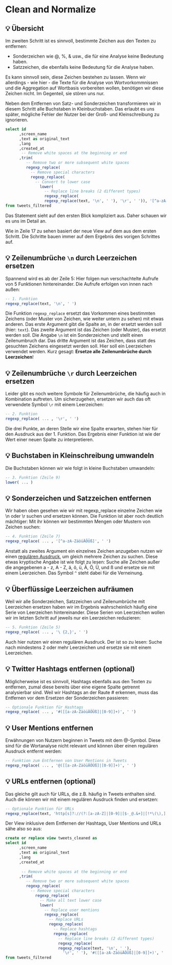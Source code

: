 # Clean and Normalize

## 💡 Übersicht

Im zweiten Schritt ist es sinnvoll, bestimmte Zeichen aus den Texten zu entfernen:

* Sonderzeichen wie @, %, & usw., die für eine Analyse keine Bedeutung haben.
* Satzzeichen, die ebenfalls keine Bedeutung für die Analyse haben.

Es kann sinnvoll sein, diese Zeichen bestehen zu lassen. Wenn wir allerdings - wie hier - die Texte für die Analyse von Wortvorkommnissen und die Aggregation auf Wortbasis vorbereiten wollen, benötigen wir diese Zeichen nicht. Im Gegenteil, sie stören uns nur.

Neben dem Entfernen von Satz- und Sonderzeichen transformieren wir in diesem Schritt alle Buchstaben in Kleinbuchstaben. Das erlaubt es uns später, mögliche Fehler der Nutzer bei der Groß- und Kleinschreibung zu ignorieren.

```sql
select id 
      ,screen_name
      ,text as original_text
      ,lang
      ,created_at
       -- Remove white spaces at the beginning or end
      ,trim(
         -- Remove two or more subsequent white spaces
         regexp_replace(
           -- Remove special characters
           regexp_replace(
             -- Convert to lower case
               lower(
                 -- Replace line breaks (2 different types)
                 regexp_replace(
                 regexp_replace(text, '\n', ' '), '\r', ' ')), '[^a-zA-ZäöüÄÖÜß]', ' '), '\ {2,}', ' ')) as `text`
from tweets_filtered
```

Das Statement sieht auf den ersten Blick kompliziert aus. Daher schauen wir es uns im Detail an.

Wie in Zeile 17 zu sehen basiert der neue View auf dem aus dem ersten Schritt. Die Schritte bauen immer auf dem Ergebnis des vorigen Schrittes auf.

## 💡 Zeilenumbrüche `\n` durch Leerzeichen ersetzen

Spannend wird es ab der Zeile 5: Hier folgen nun verschachtelte Aufrufe von 5 Funktionen hintereinander. Die Aufrufe erfolgen von innen nach außen:

```sql
-- 1. Funktion
regexp_replace(text, '\n', ' ')
```

Die Funktion `regexp_replace` ersetzt das Vorkommen eines bestimmten Zeichens \(oder Muster von Zeichen, wie weiter untern zu sehen\) mit etwas anderen. Das erste Argument gibt die Spalte an, in der ersetzt werden soll \(hier: `text`\). Das zweite Argument ist das Zeichen \(oder Muster\), das ersetzt werden soll. Die Angabe `\n` ist ein Sonderzeichen und stellt einen Zeilenumbruch dar. Das dritte Argument ist das Zeichen, dass statt des gesuchten Zeichens eingesetzt werden soll. Hier soll ein Leerzeichen verwendet werden. Kurz gesagt: **Ersetze alle Zeilenumbrüche durch Leerzeichen**!

## 💡 Zeilenumbrüche `\r` durch Leerzeichen ersetzen

Leider gibt es noch weitere Symbole für Zeilenumbrüche, die häufig auch in Kombination auftreten. Um sicherzugehen, ersetzen wir auch das oft verwendete Symbol `\r` mit einem Leerzeichen:

```sql
-- 2. Funktion
regexp_replace( ... , '\r', ' ')
```

Die drei Punkte, an deren Stelle wir eine Spalte erwarten, stehen hier für den Ausdruck aus der 1. Funktion. Das Ergebnis einer Funktion ist wie der Wert einer neuen Spalte zu interpretieren.

## 💡 Buchstaben in Kleinschreibung umwandeln

Die Buchstaben können wir wie folgt in kleine Buchstaben umwandeln:

```sql
-- 3. Funktion (Zeile 9)
lower( ... )
```

## 💡 Sonderzeichen und Satzzeichen entfernen

Wir haben oben gesehen wie wir mit regexp\_replace einzelne Zeichen wie \n oder \r suchen und ersetzen können. Die Funktion ist aber noch deutlich mächtiger: Mit ihr können wir bestimmten Mengen oder Mustern von Zeichen suchen:

```sql
-- 4. Funktion (Zeile 7)
regexp_replace( ... , '[^a-zA-ZäöüÄÖÜß]', ' ')
```

Anstatt als zweites Argument ein einzelnes Zeichen anzugeben nutzen wir einen [regulären Ausdruck](https://de.wikipedia.org/wiki/Regul%C3%A4rer_Ausdruck), um gleich mehrere Zeichen zu suchen. Diese etwas kryptische Angabe ist wie folgt zu lesen: Suche alle Zeichen außer die angegebenen a - z, A - Z, ä, ö, ü, Ä, Ö, Ü, und ß und ersetze sie mit einem Leerzeichen. Das Symbol `^` steht dabei für die Verneinung.

## 💡 Überflüssige Leerzeichen aufräumen

Weil wir alle Sonderzeichen, Satzzeichen und Zeilenumbrüche mit Leerzeichen ersetzen haben wir im Ergebnis wahrscheinlich häufig eine Serie von Leerzeichen hintereinander. Diese Serien von Leerzeichen wollen wir im letzten Schritt auf jeweils nur ein Leerzeichen reduzieren:

```sql
-- 5. Funktion (Zeile 5)
regexp_replace( ... , '\ {2,}', ' ')
```

Auch hier nutzen wir einen regulären Ausdruck. Der ist so zu lesen: Suche nach mindestens 2 oder mehr Leerzeichen und ersetze sie mit einem Leerzeichen.

## 💡 Twitter Hashtags entfernen \(optional\)

Möglicherweise ist es sinnvoll, Hashtags ebenfalls aus den Texten zu entfernen, zumal diese bereits über eine eigene Spalte getrennt analysierbar sind. Weil wir Hashtags an der Raute \# erkennen, muss das Entfernen vor dem Ersetzen der Sonderzeichen passieren:

```sql
-- Optionale Funktion für Hashtags
regexp_replace( ... , '#([[a-zA-ZäöüÄÖÜß]|[0-9]]+)', ' ')
```

## 💡 User Mentions entfernen

Erwähnungen von Nutzern beginnen in Tweets mit dem @-Symbol. Diese sind für die Wortanalyse nicht relevant und können über einen regulären Ausdruck entfernt werden:

```sql
-- Funktion zum Entfernen von User Mentions in Tweets
regexp_replace( ... , '@([[a-zA-ZäöüÄÖÜß]|[0-9]]+)', ' ')
```

## 💡 URLs entfernen \(optional\)

Das gleiche gilt auch für URLs, die z.B. häufig in Tweets enthalten sind. Auch die können wir mit einem regulären Ausdruck finden und ersetzen:

```sql
-- Optionale Funktion für URLs
regexp_replace(text, 'http[s]?://(?:[a-zA-Z]|[0-9]|[$-_@.&+]|[!*\(\),]|(?:%[0-9a-fA-F][0-9a-fA-F]))+', ' ')
```

Der View inklusive dem Entfernen der Hashtags, User Mentions und URLs sähe also so aus:

```sql
create or replace view tweets_cleaned as
select id
      ,screen_name
      ,text as original_text
      ,lang
      ,created_at
     
       -- Remove white spaces at the beginning or end
      ,trim(
         -- Remove two or more subsequent white spaces
         regexp_replace(
           -- Remove special characters
             regexp_replace(
               -- Make all text lower case
               lower(
                 -- Replace user mentions
                 regexp_replace(
                   -- Replace URLs
                   regexp_replace(
                     -- Replace hashtags
                     regexp_replace(
                       -- Replace line breaks (2 different types)
                       regexp_replace(
                       regexp_replace(text, '\n', ' '),
                         '\r', ' '), '#([[a-zA-ZäöüÄÖÜß]|[0-9]]+)', ' '), 'http[s]?://(?:[a-zA-Z]|[0-9]|[$-_@.&+]|[!*\(\),]|(?:%[0-9a-fA-F][0-9a-fA-F]))+', ' '), '@(\\w+)', ' ')), '[^a-zA-ZäöüÄÖÜß]', ' '), '\ {2,}', ' ')) as `text`
from tweets_filtered
```

